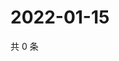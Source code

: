 # 2022-01-15

共 0 条

<!-- BEGIN WEIBO -->
<!-- 最后更新时间 Sat Jan 15 2022 22:11:02 GMT+0800 (China Standard Time) -->

<!-- END WEIBO -->
